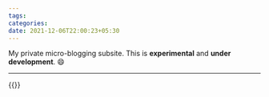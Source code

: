 ```yaml
---
tags:
categories: 
date: 2021-12-06T22:00:23+05:30
---
```


My private micro-blogging subsite. This is **experimental** and **under development**. :smile:

---

{{<droplets>}}

